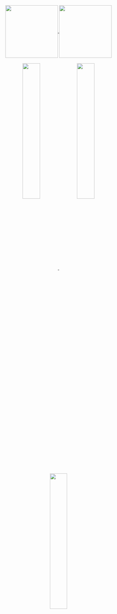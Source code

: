 <div align="center">
  <a href="https://github.com/CodeGather">
  <img align="center" height="165px" src="https://github-readme-stats.vercel.app/api?username=CodeGather&show_icons=true&count_private=true&theme=cobalt" />
  </a><a href="https://github.com/CodeGather">
    <img align="center" height="165px" src="https://github-readme-stats.vercel.app/api/top-langs/?username=CodeGather&layout=compact&theme=cobalt" />
  </a> 
</div>
<br/>
<div align="center">
  <a href="https://github.com/CodeGather/flutter_ali_auth">
    <img align="center" width="33%" src="https://github-readme-stats.vercel.app/api/pin/?username=CodeGather&repo=flutter_ali_auth&theme=cobalt" />
  </a>
  <a href="https://github.com/CodeGather/alarm_calendar">
    <img align="center" width="33%" src="https://github-readme-stats.vercel.app/api/pin/?username=CodeGather&repo=alarm_calendar&theme=cobalt" />
  </a>
  <a href="https://github.com/CodeGather/record_movie">
    <img align="center" width="33%" src="https://github-readme-stats.vercel.app/api/pin/?username=CodeGather&repo=record_movie&theme=cobalt" />
  </a>
</div>

